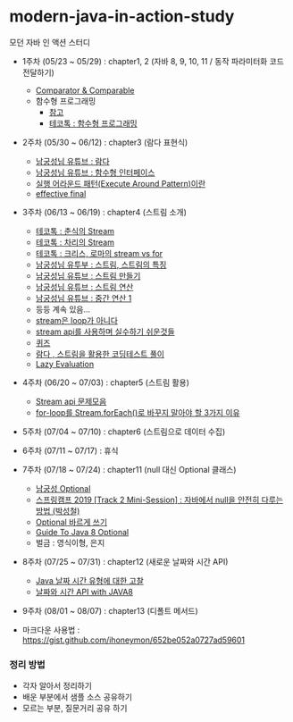 # modern-java-in-action-study
모던 자바 인 액션 스터디

+ 1주차 (05/23 ~ 05/29) : chapter1, 2 (자바 8, 9, 10, 11 / 동작 파라미터화 코드 전달하기)
  - [Comparator & Comparable](https://gist.github.com/HyangKeunChoi/ca1b5a1427a698044ba6dac3401a0464)
  - 함수형 프로그래밍
    - [참고](https://mangkyu.tistory.com/111)
    - [테코톡 : 함수형 프로그래밍](https://youtu.be/ii5hnSCE6No)
  
+ 2주차 (05/30 ~ 06/12) : chapter3 (람다 표현식)
  - [남궁성님 유튜브 : 람다](https://www.youtube.com/watch?v=3wnmgM4qK30)
  - [남궁성님 유튜브 : 함수형 인터페이스](https://www.youtube.com/watch?v=0Sp9eFRV8gE)
  - [실행 어라운드 패턴(Execute Around Pattern)이란](https://tourspace.tistory.com/68?category=788398)
  - [effective final](https://madplay.github.io/post/effectively-final-in-java)
  
+ 3주차 (06/13 ~ 06/19) : chapter4 (스트림 소개)
  - [테코톡 : 춘식의 Stream](https://youtu.be/wsvhgrCGW78)
  - [테코톡 : 차리의 Stream](https://youtu.be/rbm87IFpwvQ)
  - [테코톡 : 크리스, 로마의 stream vs for](https://youtu.be/by8hb75i9X4)
  - [남궁성님 유투부 : 스트림, 스트림의 특징](https://www.youtube.com/watch?v=7Kyf4mMjbTQ)
  - [남궁성님 유튜브 : 스트림 만들기](https://www.youtube.com/watch?v=AOw4cCVUJC4)
  - [남궁성님 유튜브 : 스트림 연산](https://www.youtube.com/watch?v=iY8ta9upajE)
  - [남궁성님 유튜브 : 중간 연산 1](https://www.youtube.com/watch?v=G2lPQB42GL8)
  - 등등 계속 있음...
  - [stream은 loop가 아니다](https://www.popit.kr/java8-stream%EC%9D%80-loop%EA%B0%80-%EC%95%84%EB%8B%88%EB%8B%A4/)
  - [stream api를 사용하며 실수하기 쉬운것들](https://hamait.tistory.com/547)
  - [퀴즈](https://github.com/HyangKeunChoi/modern-java-in-action-study/blob/main/%ED%96%A5%EA%B7%BC/chapter4/quiz.md)
  - [람다 , 스트림을 활용한 코딩테스트 풀이](https://yeonyeon.tistory.com/156)
  - [Lazy Evaluation](https://dororongju.tistory.com/137)

+ 4주차 (06/20 ~ 07/03) : chapter5 (스트림 활용)
  - [Stream api 문제모음](https://github.com/MangKyu/stream-quiz)
  - [for-loop를 Stream.forEach()로 바꾸지 말아야 할 3가지 이유](http://homoefficio.github.io/2016/06/26/for-loop-%EB%A5%BC-Stream-forEach-%EB%A1%9C-%EB%B0%94%EA%BE%B8%EC%A7%80-%EB%A7%90%EC%95%84%EC%95%BC-%ED%95%A0-3%EA%B0%80%EC%A7%80-%EC%9D%B4%EC%9C%A0/)

+ 5주차 (07/04 ~ 07/10) : chapter6 (스트림으로 데이터 수집)

+ 6주차 (07/11 ~ 07/17) : 휴식

+ 7주차 (07/18 ~ 07/24) : chapter11 (null 대신 Optional 클래스)
  - [남궁성 Optional](https://www.youtube.com/watch?v=W_kPjiTF9RI)
  - [스프링캠프 2019 [Track 2 Mini-Session] : 자바에서 null을 안전히 다루는 방법 (박성철)](https://www.youtube.com/watch?v=vX3yY_36Sk4)
  - [Optional 바르게 쓰기](http://homoefficio.github.io/2019/10/03/Java-Optional-%EB%B0%94%EB%A5%B4%EA%B2%8C-%EC%93%B0%EA%B8%B0/#btn-open-shareoptions)
  - [Guide To Java 8 Optional](https://www.baeldung.com/java-optional)
  - 벌금 : 영식이형, 은지
+ 8주차 (07/25 ~ 07/31) : chapter12 (새로운 날짜와 시간 API)
  - [Java 날짜 시간 유형에 대한 고찰](https://jaimemin.tistory.com/1537)
  - [날짜와 시간 API with JAVA8](https://wickso.me/java/java-8-date-time/)

+ 9주차 (08/01 ~ 08/07) : chapter13 (디폴트 메서드)

  
+ 마크다운 사용법 : https://gist.github.com/ihoneymon/652be052a0727ad59601

### 정리 방법

+ 각자 알아서 정리하기
+ 배운 부분에서 샘플 소스 공유하기
+ 모르는 부분, 질문거리 공유 하기
